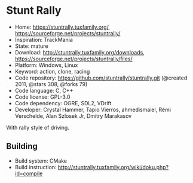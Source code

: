 # Stunt Rally

- Home: https://stuntrally.tuxfamily.org/, https://sourceforge.net/projects/stuntrally/
- Inspiration: TrackMania
- State: mature
- Download: http://stuntrally.tuxfamily.org/downloads, https://sourceforge.net/projects/stuntrally/files/
- Platform: Windows, Linux
- Keyword: action, clone, racing
- Code repository: https://github.com/stuntrally/stuntrally.git (@created 2011, @stars 308, @forks 79)
- Code language: C, C++
- Code license: GPL-3.0
- Code dependency: OGRE, SDL2, VDrift
- Developer: Crystal Hammer, Tapio Vierros, ahmedismaiel, Rémi Verschelde, Alan Szlosek Jr, Dmitry Marakasov

With rally style of driving.

## Building

- Build system: CMake
- Build instruction: http://stuntrally.tuxfamily.org/wiki/doku.php?id=compile
